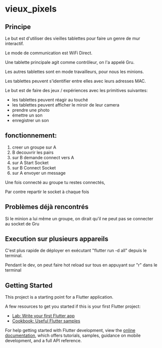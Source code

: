 # vieux_pixels

## Principe

Le but est d'utiliser des vieilles tablettes pour faire un genre de mur interactif.

Le mode de communication est WiFi Direct. 

Une tablette principale agit comme contrôleur, on l'a appelé Gru.

Les autres tablettes sont en mode travailleurs, pour nous les minions.

Les tablettes peuvent s'identifier entre elles avec leurs adresses MAC.

Le but est de faire des jeux / expériences avec les primitives suivantes:
- les tablettes peuvent réagir au touché
- les tablettes peuvent afficher le miroir de leur camera
- prendre une photo
- émettre un son
- enregistrer un son

## fonctionnement:
1. creer un groupe sur A
2. B decouvrir les pairs
3. sur B demande connect vers A
4. sur A Start Socket
5. sur B Connect Socket
6. sur A envoyer un message

Une fois connecté au groupe tu restes connectés,

Par contre repartir le socket à chaque fois

## Problèmes déjà rencontrés

Si le minion a lui même un groupe, on dirait qu'il ne peut pas se connecter au socket de Gru

## Execution sur plusieurs appareils

C'est plus rapide de déployer en exécutant "flutter run -d all" depuis le terminal.

Pendant le dev, on peut faire hot reload sur tous en appuyant sur "r" dans le terminal


## Getting Started

This project is a starting point for a Flutter application.

A few resources to get you started if this is your first Flutter project:

- [Lab: Write your first Flutter app](https://docs.flutter.dev/get-started/codelab)
- [Cookbook: Useful Flutter samples](https://docs.flutter.dev/cookbook)

For help getting started with Flutter development, view the
[online documentation](https://docs.flutter.dev/), which offers tutorials,
samples, guidance on mobile development, and a full API reference.
